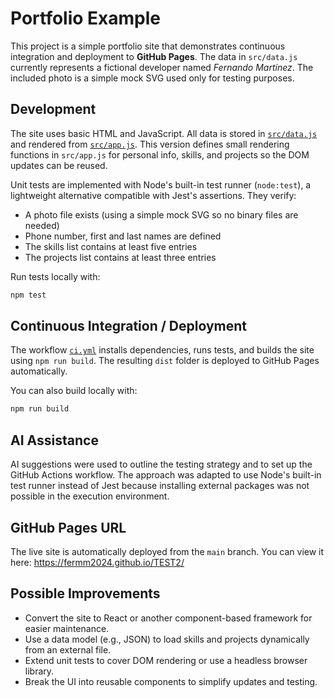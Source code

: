 # Portfolio Example

This project is a simple portfolio site that demonstrates continuous integration and deployment to **GitHub Pages**. The data in `src/data.js` currently represents a fictional developer named *Fernando Martínez*. The included photo is a simple mock SVG used only for testing purposes.

## Development

The site uses basic HTML and JavaScript. All data is stored in [`src/data.js`](src/data.js) and rendered from [`src/app.js`](src/app.js).
This version defines small rendering functions in `src/app.js` for personal info, skills, and projects so the DOM updates can be reused.

Unit tests are implemented with Node's built-in test runner (`node:test`), a lightweight alternative compatible with Jest's assertions. They verify:

- A photo file exists (using a simple mock SVG so no binary files are needed)
- Phone number, first and last names are defined
- The skills list contains at least five entries
- The projects list contains at least three entries

Run tests locally with:

```bash
npm test
```

## Continuous Integration / Deployment

The workflow [`ci.yml`](.github/workflows/ci.yml) installs dependencies, runs tests, and builds the site using `npm run build`. The resulting `dist` folder is deployed to GitHub Pages automatically.

You can also build locally with:

```bash
npm run build
```

## AI Assistance

AI suggestions were used to outline the testing strategy and to set up the GitHub Actions workflow. The approach was adapted to use Node's built-in test runner instead of Jest because installing external packages was not possible in the execution environment.

## GitHub Pages URL

The live site is automatically deployed from the `main` branch. You can view it here:
<https://fermm2024.github.io/TEST2/>

## Possible Improvements

- Convert the site to React or another component-based framework for easier maintenance.
- Use a data model (e.g., JSON) to load skills and projects dynamically from an external file.
- Extend unit tests to cover DOM rendering or use a headless browser library.
- Break the UI into reusable components to simplify updates and testing.
